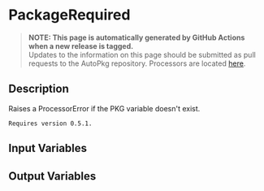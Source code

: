 # PackageRequired

> **NOTE: This page is automatically generated by GitHub Actions when a new release is tagged.**<br />Updates to the information on this page should be submitted as pull requests to the AutoPkg repository. Processors are located [here](https://github.com/autopkg/autopkg/tree/master/Code/autopkglib).
## Description
Raises a ProcessorError if the PKG variable doesn't exist.

    Requires version 0.5.1.

## Input Variables

## Output Variables


